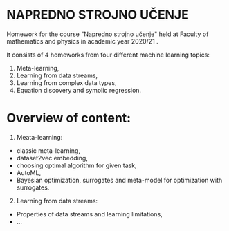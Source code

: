 # NAPREDNO STROJNO UČENJE
Homework for the course "Napredno strojno učenje" held at Faculty of mathematics and physics in academic year 2020/21 .

It consists of 4 homeworks from four different machine learning topics:

1. Meta-learning,
2. Learning from data streams,
3. Learning from complex data types,
4. Equation discovery and symolic regression.

# Overview of content:

1. Meata-learning:
  - classic meta-learning,
  - dataset2vec embedding,
  - choosing optimal algorithm for given task,
  - AutoML,
  - Bayesian optimization, surrogates and meta-model for optimization with surrogates.

2. Learning from data streams:
  - Properties of data streams and learning limitations,
  - ...
